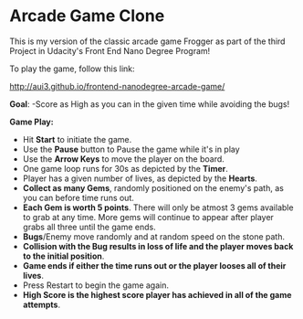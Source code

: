 <h1>Arcade Game Clone</h1>

This is my version of the classic arcade game Frogger as part of the third Project in Udacity's Front End Nano Degree Program!

To play the game, follow this link: 

http://aui3.github.io/frontend-nanodegree-arcade-game/

<b>Goal</b>:
-Score as High as you can in the given time while avoiding the bugs!

<b>Game Play:</b>

- Hit <b>Start</b> to initiate the game.
- Use the <b>Pause</b> button to Pause the game while it's in play
- Use the <b>Arrow Keys</b> to move the player on the board.
- One game loop runs for 30s as depicted by the <b>Timer</b>.
- Player has a given number of lives, as depicted by the <b>Hearts</b>.
- <b>Collect as many Gems</b>, randomly positioned on the enemy's path, as you can before time runs out.
- <b>Each Gem is worth 5 points</b>. There will only be atmost 3 gems available to grab at any time. More gems will continue to appear after player grabs all three until the game ends.  
- <b>Bugs</b>/Enemy move randomly and at random speed on the stone path.
- <b>Collision with the Bug results in loss of life and the player moves back to the initial position</b>.
- <b>Game ends if either the time runs out or the player looses all of their lives</b>.
- Press Restart</b> to begin the game again.
- <b>High Score is the highest score player has achieved in all of the game attempts</b>. 
